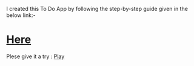 I created this To Do App by following the step-by-step guide given in the below link:-
# [Here](https://docs.amplify.aws/start/q/integration/react)

Plese give it a try : [ Play ](https://dev.d19ug1cquyorf5.amplifyapp.com/)
